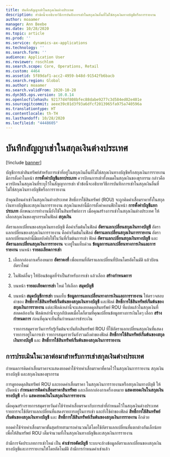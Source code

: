 ```yaml
---
title: บันทึกสัญญาเช่าในสกุลเงินต่างประเทศ
description: หัวข้อนี้จะอธิบายวิธีการบันทึกการเช่าในสกุลเงินอื่นที่ไม่ใช่สกุลเงินทางบัญชีหรือการรายงาน
author: moaamer
manager: Ann Beebe
ms.date: 10/28/2020
ms.topic: article
ms.prod: ''
ms.service: dynamics-ax-applications
ms.technology: ''
ms.search.form: ''
audience: Application User
ms.reviewer: roschlom
ms.search.scope: Core, Operations, Retail
ms.custom: 4464
ms.assetid: 5f89daf1-acc2-4959-b48d-91542fb6bacb
ms.search.region: Global
ms.author: moaamer
ms.search.validFrom: 2020-10-28
ms.dyn365.ops.version: 10.0.14
ms.openlocfilehash: 92177d4f808bfec88dabe9277c3d584ed02e401e
ms.sourcegitcommit: aeee39c01d3f93a6dfcf2013965fa975a740596a
ms.translationtype: HT
ms.contentlocale: th-TH
ms.lasthandoff: 10/28/2020
ms.locfileid: "4448605"
---
```

# <a name="record-leases-in-foreign-currencies"></a>บันทึกสัญญาเช่าในสกุลเงินต่างประเทศ

[!include [banner](../includes/banner.md)]

บัญชีการเช่าสินทรัพย์สำหรับการเช่าที่อยู่ในสกุลเงินอื่นที่ไม่ใช่สกุลเงินทางบัญชีหรือสกุลเงินการรายงานมีการตั้งค่าในหน้า **การตั้งค่าบัญชีแยกประเภท** ควรป้อนการเช่าทั้งหมดในสกุลเงินของธุรกรรม กล่าวคือ ควรป้อนในสกุลเงินที่ระบุไว้ในสัญญาการเช่า หัวข้อนี้จะอธิบายวิธีการบันทึกการเช่าในสกุลเงินอื่นที่ไม่ใช่สกุลเงินทางบัญชีหรือการรายงาน

ถ้าคุณป้อนค่าเช่าในสกุลเงินต่างประเทศ สิทธิ์การใช้สินทรัพย์ (ROU) จะถูกคิดค่าเสื่อมราคาทั้งในสกุลเงินทางบัญชีและสกุลเงินการรายงาน สกุลเงินเหล่านี้มีการตั้งค่าคอนฟิกในหน้า **การตั้งค่าบัญชีแยกประเภท** ลักษณะการทำงานนี้ยังใช้ในสินทรัพย์ถาวร เมื่อคุณสร้างการเช่าในสกุลเงินต่างประเทศ ให้เลือกสกุลเงินของธุรกรรมในฟิลด์ **สกุลเงิน**

อัตราแลกเปลี่ยนของสกุลเงินทางบัญชี คือค่าเริ่มต้นในฟิลด์ **อัตราแลกเปลี่ยนสกุลเงินทางบัญชี** อัตราแลกเปลี่ยนของสกุลเงินการรายงาน คือค่าเริ่มต้นในฟิลด์ **อัตราแลกเปลี่ยนสกุลเงินการรายงาน** อัตราแลกเปลี่ยนเหล่านี้มีผลบังคับใช้ในวันที่เริ่มต้นการเช่า ฟิลด์ **อัตราแลกเปลี่ยนสกุลเงินทางบัญชี** และ **อัตราแลกเปลี่ยนสกุลเงินการรายงาน** จะอยู่ในแท็บด่วน **ข้อมูลการแลกเปลี่ยนทางการเงินและการรายงาน** บนหน้า **รายละเอียดการเช่า**

1. เลือกกล่องกาเครื่องหมาย **อัตราคงที่** เพื่อแทนที่อัตราแลกเปลี่ยนที่ป้อนโดยอัตโนมัติ แล้วป้อนอัตราใหม่
2. ในฟิลด์อื่นๆ ให้ป้อนข้อมูลที่จำเป็นสำหรับการเช่า แล้วเลือก **สร้างกำหนดการ**
3. บนหน้า **รายละเอียดการเช่า** ใหม่ ให้เลือก **สมุดบัญชี**
4. บนหน้า **สมุดบัญชีการเช่า** บนแท็บ **ข้อมูลการแลกเปลี่ยนทางการเงินและการรายงาน** ให้ตรวจสอบค่าของ **สิทธิ์การใช้สินทรัพย์เริ่มต้นของสกุลเงินทางบัญชี** และฟิลด์ **สิทธิ์การใช้สินทรัพย์เริ่มต้นของสกุลเงินการรายงาน** แต่ละฟิลด์เหล่านี้จะแสดงยอดดุลสินทรัพย์ ROU ที่แปลแล้วในสกุลเงินที่สอดคล้องกัน ฟิลด์เหล่านี้จะถูกอัปเดตเมื่อใดก็ตามที่คุณเปลี่ยนข้อมูลทางการเงินใดๆ เลือก **สร้างกำหนดการ** ก่อนที่คุณจะยืนยันกำหนดการชำระเงิน

    รายการสมุดรายวันการรับรู้เริ่มต้นจะบันทึกสินทรัพย์ ROU ที่ใช้อัตราแลกเปลี่ยนสกุลเงินที่แสดงรายการอยู่ในการเช่า รายการสมุดรายวันยังรวมถึงค่าของฟิลด์ **สิทธิ์การใช้สินทรัพย์เริ่มต้นของสกุลเงินทางบัญชี** และ **สิทธิ์การใช้สินทรัพย์เริ่มต้นของสกุลเงินการรายงาน**

## <a name="subsequent-measurement-for-foreign-currency-leases"></a>การประเมินในเวลาต่อมาสำหรับการเช่าสกุลเงินต่างประเทศ

กำหนดการคิดค่าเสื่อมราคาจะแสดงยอดค่าใช้จ่ายค่าเสื่อมราคาที่คาดไว้ในสกุลเงินการรายงาน สกุลเงินทางบัญชี และสกุลเงินของธุรกรรม

การดูยอดดุลสินทรัพย์ ROU และยอดค่าเสื่อมราคา ในสกุลเงินการรายงานหรือสกุลเงินทางบัญชี ให้เปิดหน้า **กำหนดการคิดค่าเสื่อมราคาสินทรัพย** และเลือกกล่องกาเครื่องหมาย **แสดงยอดเงินในสกุลเงินทางบัญชี** หรือ **แสดงยอดเงินในสกุลเงินการรายงาน**

เมื่อคุณสร้างรายการสมุดรายวันค่าใช้จ่ายค่าเสื่อมราคากับการเช่าที่กำหนดไว้ในสกุลเงินต่างประเทศ รายการจะใช้อัตราแลกเปลี่ยนที่แสดงรายการอยู่ในการเช่า และยังใช้ค่าของฟิลด์ **สิทธิ์การใช้สินทรัพย์เริ่มต้นของสกุลเงินทางบัญชี** และ **สิทธิ์การใช้สินทรัพย์เริ่มต้นของสกุลเงินการรายงาน** อีกด้วย

ยอดค่าใช้จ่ายค่าเสื่อมราคาขั้นสุดท้ายสามารถคำนวณได้โดยใช้อัตราแลกเปลี่ยนที่แตกต่างกันเล็กน้อย เพื่อให้สินทรัพย์ ROU เต็มจำนวนทั้งในสกุลเงินทางบัญชีและสกุลเงินการรายงาน

ถ้ามีการจัดประเภทการเช่าใหม่ เป็น **ค่าเช่ารอตัดบัญชี** ระบบจะล้างข้อมูลอัตราแลกเปลี่ยนของสกุลเงินทางบัญชีและการรายงานให้โดยอัตโนมัติ ถ้ามีการกำหนดค่าเช่าแล้ว
